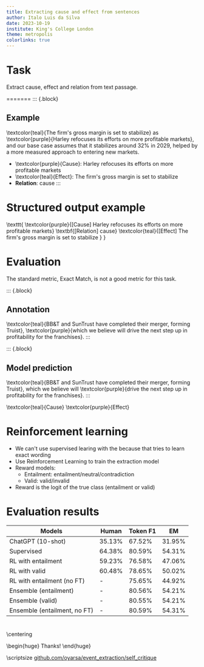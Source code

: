 ```yaml
---
title: Extracting cause and effect from sentences
author: Italo Luis da Silva
date: 2023-10-19
institute: King's College London
theme: metropolis
colorlinks: true
---
```


# Task

Extract cause, effect and relation from text passage.

=======
::: {.block}
## Example

\textcolor{teal}{The firm's gross margin is set to stabilize} as
\textcolor{purple}{Harley refocuses its efforts on more profitable markets}, and
our base case assumes that it stabilizes around 32\% in 2029, helped by a more
measured approach to entering new markets.

- \textcolor{purple}{Cause}: Harley refocuses its efforts on more profitable markets
- \textcolor{teal}{Effect}: The firm's gross margin is set to stabilize
- **Relation**: cause
:::

# Structured output example

\texttt{ \textcolor{purple}{[Cause] Harley refocuses its efforts on more profitable
markets} \textbf{[Relation] cause} \textcolor{teal}{[Effect] The firm's gross margin
is set to stabilize } }

# Evaluation

The standard metric, Exact Match, is not a good metric for this task.

::: {.block}
## Annotation

\textcolor{teal}{BB\&T and SunTrust have completed their merger, forming
Truist}, \textcolor{purple}{which we believe will drive the next step up in
profitability for the franchises}.
:::

::: {.block}
## Model prediction

\textcolor{teal}{BB\&T and SunTrust have completed their merger, forming
Truist}, which we believe will \textcolor{purple}{drive the next step up in
profitability for the franchises}.
:::

\textcolor{teal}{Cause} \textcolor{purple}{Effect}

# Reinforcement learning
- We can't use supervised learing with the because that tries to learn exact wording
- Use Reinforcement Learning to train the extraction model
- Reward models:
    - Entailment: entailment/neutral/contradiction
    - Valid: valid/invalid
- Reward is the logit of the true class (entailment or valid)

# Evaluation results
| Models                       | Human  | Token F1 | EM     |
| ---------------------------- | ------ | -------- | ------ |
| ChatGPT (10-shot)            | 35.13% | 67.52%   | 31.95% |
| Supervised                   | 64.38% | 80.59%   | 54.31% |
| RL with entailment           | 59.23% | 76.58%   | 47.06% |
| RL with valid                | 60.48% | 78.65%   | 50.02% |
| RL with entailment (no FT)   | -      | 75.65%   | 44.92% |
| Ensemble (entailment)        | -      | 80.56%   | 54.21% |
| Ensemble (valid)             | -      | 80.55%   | 54.21% |
| Ensemble (entailment, no FT) | -      | 80.59%   | 54.31% |

#

\centering

\begin{huge}
    Thanks!
\end{huge}

\scriptsize
[github.com/oyarsa/event_extraction/self_critique](
https://github.com/oyarsa/event_extraction/tree/master/self_critique)

